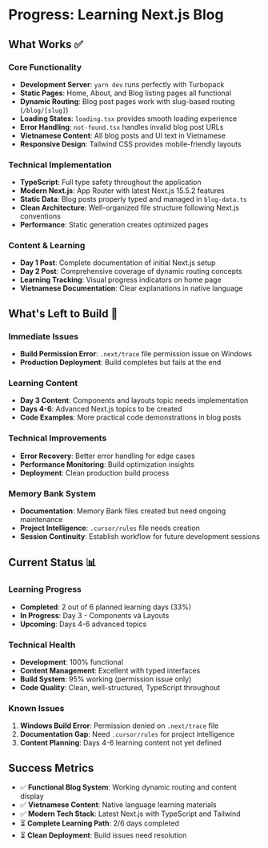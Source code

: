# Progress: Learning Next.js Blog

## What Works ✅

### Core Functionality

- **Development Server**: `yarn dev` runs perfectly with Turbopack
- **Static Pages**: Home, About, and Blog listing pages all functional
- **Dynamic Routing**: Blog post pages work with slug-based routing (`/blog/[slug]`)
- **Loading States**: `loading.tsx` provides smooth loading experience
- **Error Handling**: `not-found.tsx` handles invalid blog post URLs
- **Vietnamese Content**: All blog posts and UI text in Vietnamese
- **Responsive Design**: Tailwind CSS provides mobile-friendly layouts

### Technical Implementation

- **TypeScript**: Full type safety throughout the application
- **Modern Next.js**: App Router with latest Next.js 15.5.2 features
- **Static Data**: Blog posts properly typed and managed in `blog-data.ts`
- **Clean Architecture**: Well-organized file structure following Next.js conventions
- **Performance**: Static generation creates optimized pages

### Content & Learning

- **Day 1 Post**: Complete documentation of initial Next.js setup
- **Day 2 Post**: Comprehensive coverage of dynamic routing concepts
- **Learning Tracking**: Visual progress indicators on home page
- **Vietnamese Documentation**: Clear explanations in native language

## What's Left to Build 🚧

### Immediate Issues

- **Build Permission Error**: `.next/trace` file permission issue on Windows
- **Production Deployment**: Build completes but fails at the end

### Learning Content

- **Day 3 Content**: Components and layouts topic needs implementation
- **Days 4-6**: Advanced Next.js topics to be created
- **Code Examples**: More practical code demonstrations in blog posts

### Technical Improvements

- **Error Recovery**: Better error handling for edge cases
- **Performance Monitoring**: Build optimization insights
- **Deployment**: Clean production build process

### Memory Bank System

- **Documentation**: Memory Bank files created but need ongoing maintenance
- **Project Intelligence**: `.cursor/rules` file needs creation
- **Session Continuity**: Establish workflow for future development sessions

## Current Status 📊

### Learning Progress

- **Completed**: 2 out of 6 planned learning days (33%)
- **In Progress**: Day 3 - Components và Layouts
- **Upcoming**: Days 4-6 advanced topics

### Technical Health

- **Development**: 100% functional
- **Content Management**: Excellent with typed interfaces
- **Build System**: 95% working (permission issue only)
- **Code Quality**: Clean, well-structured, TypeScript throughout

### Known Issues

1. **Windows Build Error**: Permission denied on `.next/trace` file
2. **Documentation Gap**: Need `.cursor/rules` for project intelligence
3. **Content Planning**: Days 4-6 learning content not yet defined

## Success Metrics

- ✅ **Functional Blog System**: Working dynamic routing and content display
- ✅ **Vietnamese Content**: Native language learning materials
- ✅ **Modern Tech Stack**: Latest Next.js with TypeScript and Tailwind
- ⏳ **Complete Learning Path**: 2/6 days completed
- ⏳ **Clean Deployment**: Build issues need resolution
